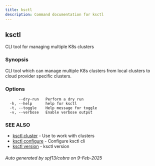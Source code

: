 ```yaml
---
title: ksctl
description: Command documentation for ksctl
---
```


## ksctl

CLI tool for managing multiple K8s clusters

### Synopsis

CLI tool which can manage multiple K8s clusters from local clusters to cloud provider specific clusters.

### Options

```
      --dry-run   Perform a dry run
  -h, --help      help for ksctl
  -t, --toggle    Help message for toggle
  -v, --verbose   Enable verbose output
```

### SEE ALSO

* [ksctl cluster](ksctl_cluster.md)	 - Use to work with clusters
* [ksctl configure](ksctl_configure.md)	 - Configure ksctl cli
* [ksctl version](ksctl_version.md)	 - ksctl version

###### Auto generated by spf13/cobra on 9-Feb-2025
